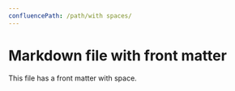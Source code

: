```yaml
---
confluencePath: /path/with spaces/
---
```


# Markdown file with front matter

This file has a front matter with space.

